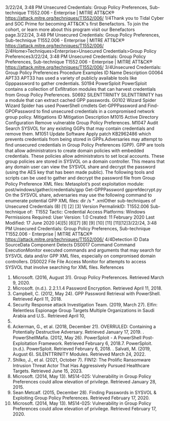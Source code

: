 3/22/24, 3:48 PM Unsecured Credentials: Group Policy Preferences, Sub-technique T1552.006 - Enterprise | MITRE ATT&CK®
https://attack.mitre.org/techniques/T1552/006/ 1/4Thank you to Tidal Cyber and SOC Prime for becoming ATT&CK's ﬁrst Benefactors. To join the cohort, or learn more about this program visit our
Benefactors page.3/22/24, 3:48 PM Unsecured Credentials: Group Policy Preferences, Sub-technique T1552.006 - Enterprise | MITRE ATT&CK®
https://attack.mitre.org/techniques/T1552/006/ 2/4Home>Techniques>Enterprise>Unsecured Credentials>Group Policy Preferences3/22/24, 3:48 PM Unsecured Credentials: Group Policy Preferences, Sub-technique T1552.006 - Enterprise | MITRE ATT&CK®
https://attack.mitre.org/techniques/T1552/006/ 3/4Unsecured Credentials: Group Policy Preferences
Procedure Examples
ID Name Description
G0064 APT33 APT33 has used a variety of publicly available tools like Gpppassword to gather credentials.
S0194 PowerSploit PowerSploit contains a collection of Exﬁltration modules that can harvest credentials from Group Policy
Preferences.
S0692 SILENTTRINITY SILENTTRINITY has a module that can extract cached GPP passwords.
G0102 Wizard Spider Wizard Spider has used PowerShell cmdlets Get-GPPPassword and Find-GPOPassword to ﬁnd unsecured
credentials in a compromised network group policy.
Mitigations
ID Mitigation Description
M1015 Active Directory Conﬁguration Remove vulnerable Group Policy Preferences.
M1047 Audit Search SYSVOL for any existing GGPs that may contain credentials and remove them.
M1051 Update Software Apply patch KB2962486 which prevents credentials from being stored in GPPs.Adversaries may attempt to ﬁnd unsecured credentials in Group Policy Preferences (GPP). GPP are tools that allow administrators to create
domain policies with embedded credentials. These policies allow administrators to set local accounts.
These group policies are stored in SYSVOL on a domain controller. This means that any domain user can view the SYSVOL share and
decrypt the password (using the AES key that has been made public).
The following tools and scripts can be used to gather and decrypt the password ﬁle from Group Policy Preference XML ﬁles:
Metasploit’s post exploitation module: post/windows/gather/credentials/gpp
Get-GPPPassword
gpprefdecrypt.py
On the SYSVOL share, adversaries may use the following command to enumerate potential GPP XML ﬁles: dir /s \* .xmlOther sub-techniques of Unsecured Credentials (8)
[1]
[2]
[3]
Version PermalinkID: T1552.006
Sub-technique of:  T1552
 
Tactic: Credential Access
 
Platforms: Windows
 
Permissions Required: User
Version: 1.0
Created: 11 February 2020
Last Modiﬁed: 17 June 2020
[4][5]
[6][7]
[8]
[9]
[10]
[11]
[11][12]3/22/24, 3:48 PM Unsecured Credentials: Group Policy Preferences, Sub-technique T1552.006 - Enterprise | MITRE ATT&CK®
https://attack.mitre.org/techniques/T1552/006/ 4/4Detection
ID Data SourceData Component Detects
DS0017 Command Command
ExecutionMonitor executed commands and arguments that may search for SYSVOL data and/or
GPP XML ﬁles, especially on compromised domain controllers.
DS0022 File File Access Monitor for attempts to access SYSVOL that involve searching for XML ﬁles.
References
1. Microsoft. (2016, August 31). Group Policy Preferences.
Retrieved March 9, 2020.
2. Microsoft. (n.d.). 2.2.1.1.4 Password Encryption. Retrieved
April 11, 2018.
3. Campbell, C. (2012, May 24). GPP Password Retrieval with
PowerShell. Retrieved April 11, 2018.
4. Security Response attack Investigation Team. (2019, March
27). Elﬁn: Relentless Espionage Group Targets Multiple
Organizations in Saudi Arabia and U.S.. Retrieved April 10,
2019.
5. Ackerman, G., et al. (2018, December 21). OVERRULED:
Containing a Potentially Destructive Adversary. Retrieved
January 17, 2019.
 . PowerShellMaﬁa. (2012, May 26). PowerSploit - A PowerShell
Post-Exploitation Framework. Retrieved February 6, 2018.7. PowerSploit. (n.d.). PowerSploit. Retrieved February 6, 2018.
 . Salvati, M. (2019, August 6). SILENTTRINITY Modules.
Retrieved March 24, 2022.
9. Shilko, J., et al. (2021, October 7). FIN12: The Proliﬁc
Ransomware Intrusion Threat Actor That Has Aggressively
Pursued Healthcare Targets. Retrieved June 15, 2023.
10. Microsoft. (2014, May 13). MS14-025: Vulnerability in Group
Policy Preferences could allow elevation of privilege. Retrieved
January 28, 2015.
11. Sean Metcalf. (2015, December 28). Finding Passwords in
SYSVOL & Exploiting Group Policy Preferences. Retrieved
February 17, 2020.
12. Microsoft. (2014, May 13). MS14-025: Vulnerability in Group
Policy Preferences could allow elevation of privilege. Retrieved
February 17, 2020.